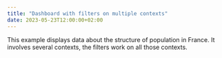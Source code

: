 ```yaml
---
title: "Dashboard with filters on multiple contexts"
date: 2023-05-23T12:00:00+02:00
---
```


This example displays data about the structure of population in France. It involves several contexts, the filters work on all those contexts.
